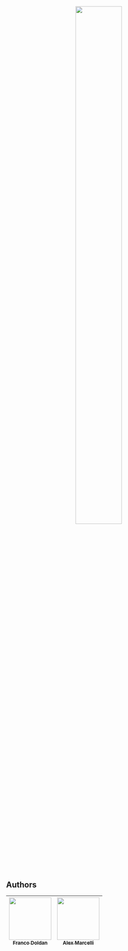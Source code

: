 <h1 align ="center">
<img src="https://holbertonschool.uy/wp-content/themes/holberton/assets/img/logo.png" height="60%" width="50%">
</h1>



## Authors
| [<img src="https://avatars.githubusercontent.com/u/135631203?v=4" width=115><br><sub> Franco Doldan </sub>](https://github.com/FrancoDoldan0) |  [<img src="https://avatars.githubusercontent.com/u/135648091?v=4" width=115><br><sub>Alex Marcelli </sub>](https://github.com/AlexM4rcelli) |
| :---: | :---: |